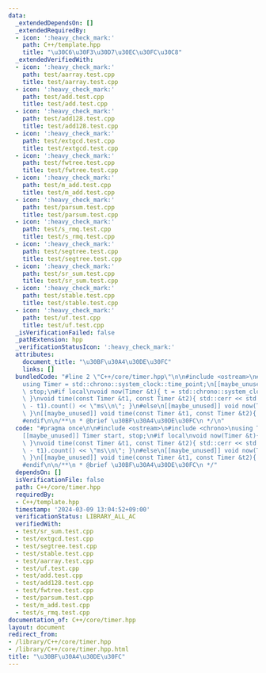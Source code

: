 ```yaml
---
data:
  _extendedDependsOn: []
  _extendedRequiredBy:
  - icon: ':heavy_check_mark:'
    path: C++/template.hpp
    title: "\u30C6\u30F3\u30D7\u30EC\u30FC\u30C8"
  _extendedVerifiedWith:
  - icon: ':heavy_check_mark:'
    path: test/aarray.test.cpp
    title: test/aarray.test.cpp
  - icon: ':heavy_check_mark:'
    path: test/add.test.cpp
    title: test/add.test.cpp
  - icon: ':heavy_check_mark:'
    path: test/add128.test.cpp
    title: test/add128.test.cpp
  - icon: ':heavy_check_mark:'
    path: test/extgcd.test.cpp
    title: test/extgcd.test.cpp
  - icon: ':heavy_check_mark:'
    path: test/fwtree.test.cpp
    title: test/fwtree.test.cpp
  - icon: ':heavy_check_mark:'
    path: test/m_add.test.cpp
    title: test/m_add.test.cpp
  - icon: ':heavy_check_mark:'
    path: test/parsum.test.cpp
    title: test/parsum.test.cpp
  - icon: ':heavy_check_mark:'
    path: test/s_rmq.test.cpp
    title: test/s_rmq.test.cpp
  - icon: ':heavy_check_mark:'
    path: test/segtree.test.cpp
    title: test/segtree.test.cpp
  - icon: ':heavy_check_mark:'
    path: test/sr_sum.test.cpp
    title: test/sr_sum.test.cpp
  - icon: ':heavy_check_mark:'
    path: test/stable.test.cpp
    title: test/stable.test.cpp
  - icon: ':heavy_check_mark:'
    path: test/uf.test.cpp
    title: test/uf.test.cpp
  _isVerificationFailed: false
  _pathExtension: hpp
  _verificationStatusIcon: ':heavy_check_mark:'
  attributes:
    document_title: "\u30BF\u30A4\u30DE\u30FC"
    links: []
  bundledCode: "#line 2 \"C++/core/timer.hpp\"\n\n#include <ostream>\n#include <chrono>\n\
    using Timer = std::chrono::system_clock::time_point;\n[[maybe_unused]] Timer start,\
    \ stop;\n#if local\nvoid now(Timer &t){ t = std::chrono::system_clock::now();\
    \ }\nvoid time(const Timer &t1, const Timer &t2){ std::cerr << std::chrono::duration_cast<std::chrono::milliseconds>(t2\
    \ - t1).count() << \"ms\\n\"; }\n#else\n[[maybe_unused]] void now(Timer &t){ void(0);\
    \ }\n[[maybe_unused]] void time(const Timer &t1, const Timer &t2){ void(0); }\n\
    #endif\n\n/**\n * @brief \u30BF\u30A4\u30DE\u30FC\n */\n"
  code: "#pragma once\n\n#include <ostream>\n#include <chrono>\nusing Timer = std::chrono::system_clock::time_point;\n\
    [[maybe_unused]] Timer start, stop;\n#if local\nvoid now(Timer &t){ t = std::chrono::system_clock::now();\
    \ }\nvoid time(const Timer &t1, const Timer &t2){ std::cerr << std::chrono::duration_cast<std::chrono::milliseconds>(t2\
    \ - t1).count() << \"ms\\n\"; }\n#else\n[[maybe_unused]] void now(Timer &t){ void(0);\
    \ }\n[[maybe_unused]] void time(const Timer &t1, const Timer &t2){ void(0); }\n\
    #endif\n\n/**\n * @brief \u30BF\u30A4\u30DE\u30FC\n */"
  dependsOn: []
  isVerificationFile: false
  path: C++/core/timer.hpp
  requiredBy:
  - C++/template.hpp
  timestamp: '2024-03-09 13:04:52+09:00'
  verificationStatus: LIBRARY_ALL_AC
  verifiedWith:
  - test/sr_sum.test.cpp
  - test/extgcd.test.cpp
  - test/segtree.test.cpp
  - test/stable.test.cpp
  - test/aarray.test.cpp
  - test/uf.test.cpp
  - test/add.test.cpp
  - test/add128.test.cpp
  - test/fwtree.test.cpp
  - test/parsum.test.cpp
  - test/m_add.test.cpp
  - test/s_rmq.test.cpp
documentation_of: C++/core/timer.hpp
layout: document
redirect_from:
- /library/C++/core/timer.hpp
- /library/C++/core/timer.hpp.html
title: "\u30BF\u30A4\u30DE\u30FC"
---
```

